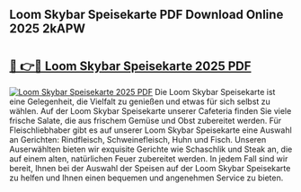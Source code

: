 ## Loom Skybar Speisekarte PDF Download Online 2025 2kAPW

# <h2><a href="http://gc8rf7.nevu.top/?p=Loom+Skybar+Speisekarte">🔗 👉🔴 Loom Skybar Speisekarte 2025 PDF</a></h2>

[![Loom Skybar Speisekarte 2025 PDF](https://i.imgur.com/dBaPXMq.png)](http://gc8rf7.nevu.top/?p=Loom+Skybar+Speisekarte)
Die Loom Skybar Speisekarte ist eine Gelegenheit, die Vielfalt zu genießen und etwas für sich selbst zu wählen. Auf der Loom Skybar Speisekarte unserer Cafeteria finden Sie viele frische Salate, die aus frischem Gemüse und Obst zubereitet werden. Für Fleischliebhaber gibt es auf unserer Loom Skybar Speisekarte eine Auswahl an Gerichten: Rindfleisch, Schweinefleisch, Huhn und Fisch. Unseren Auserwählten bieten wir exquisite Gerichte wie Schaschlik und Steak an, die auf einem alten, natürlichen Feuer zubereitet werden. In jedem Fall sind wir bereit, Ihnen bei der Auswahl der Speisen auf der Loom Skybar Speisekarte zu helfen und Ihnen einen bequemen und angenehmen Service zu bieten.
